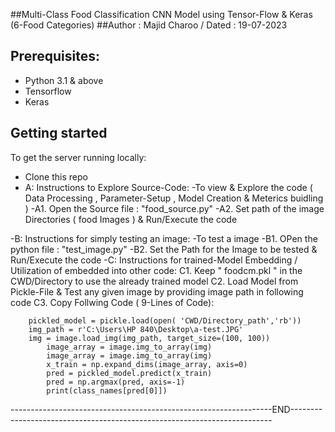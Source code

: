 ##Multi-Class Food Classification CNN Model using Tensor-Flow & Keras (6-Food Categories)
##Author : Majid Charoo / Dated : 19-07-2023

## Prerequisites:
- Python 3.1  & above
- Tensorflow
- Keras

## Getting started
To get the server running locally:

- Clone this repo
- A: Instructions to Explore Source-Code: 
	-To view & Explore the code ( Data Processing , Parameter-Setup , Model Creation & Meterics buidling )
	 	-A1. Open the Source file : "food_source.py"
		-A2. Set path of the image Directories ( food Images ) &  Run/Execute the code

-B: Instructions for simply testing an image: 
	-To test a image
	-B1. OPen the python file : "test_image.py"
	-B2. Set the Path for the Image to be tested &  Run/Execute the code
-C: Instructions for trained-Model Embedding / Utilization of embedded into other code: 
	C1. Keep " foodcm.pkl " in the CWD/Directory to use the already trained model
	C2. Load Model from Pickle-File & Test any given image by providing image path in following code
	C3.  Copy Follwing Code ( 9-Lines of Code):

		pickled_model = pickle.load(open( 'CWD/Directory_path','rb'))
		img_path = r'C:\Users\HP 840\Desktop\a-test.JPG'
  	  	img = image.load_img(img_path, target_size=(100, 100))
    		image_array = image.img_to_array(img)
    		image_array = image.img_to_array(img)
    		x_train = np.expand_dims(image_array, axis=0)
    		pred = pickled_model.predict(x_train)
    		pred = np.argmax(pred, axis=-1)
    		print(class_names[pred[0]]) 


-----------------------------------------------------------------END-------------------------------------------------------------------------








